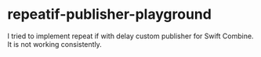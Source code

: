 # repeatif-publisher-playground
I tried to implement repeat if with delay custom publisher for Swift Combine. It is not working consistently.
